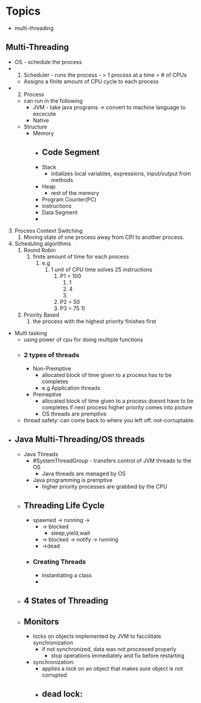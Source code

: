 # Topics 
- multi-threading

## Multi-Threading
- OS - schedule the process
- 1) Scheduler - runs the process - > 1 process at a time  = # of CPUs
	- Assigns a finite amount of CPU cycle to each process
- 2) Process
	- can run in the following
		- JVM - take java programs -> convert to machine language to excecute
		- Native 
	- Structure
		- Memory
			- Code Segment
				- 
			- Stack 
				- intializes local variables, expressions, input/output from methods
			- Heap 
				- rest of the memory
			- Program Counter(PC)
			- instructions
			- Data Segment
			- 
3) Process Context Switching
	1) Moving state of one process away from CPI to another process.
4) Scheduling algorithms
	1) Round Robin
		1) finite amount of time for each process
			1) e.g
				1) 1 unit of CPU time solves 25 instructions
					1) P1 = 100
						1) 1
						2) 4
						3) 
					2) P2 = 50
					3) P3 = 75
						1) 
	2) Priority Based
		1) the process with the highest priority finishes first
- Multi tasking
	- using power of cpu for doing multiple functions
	- ### 2 types of threads
		- Non-Premptive
			- allocated block of time given to a process has to be completes
			- e.g Application threads
		- Premeptive
			- allocated block of time given to a process doesnt have to be completes if next process higher priority comes into picture
			- OS threads are premptive
	- thread safety: can come back to where you left off. not-corruptable. 
- ## Java Multi-Threading/OS threads
	- Java Threads
		- #SystemThreadGroup - transfers control of JVM threads to the OS
			- Java threads are managed by OS
		- Java programming is premptive
			- higher priority processes are grabbed by the CPU
	- ## Threading Life Cycle
		- spawned -> running -> 
			- -> blocked
				- sleep,yield,wait
			- -> blocked -> notify -> running
			- ->dead 
		- ### Creating Threads
			-  instantiating a class
			- 
	- ## 4 States of Threading
	- ## Monitors
		- locks on objects implemented by JVM to faccilitate synchronization
			- if not synchronized, data was not processed properly
				- stop operations immediately and fix before restarting
		- synchronization:
			- applies a lock on an object that makes sure object is not corrupted
			- dead lock:
				- 